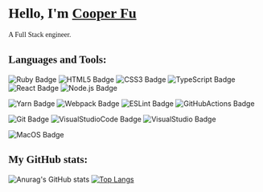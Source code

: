 # <span style="font-family:Trebuchet MS;">Hello, I'm [Cooper Fu][Homepage-Link]

<p style="font-family:Georgia;">A Full Stack engineer.</p>

## <span style="font-family:Trebuchet MS;">Languages and Tools:</span>

![Ruby Badge][Ruby-Badge]
![HTML5 Badge][HTML5-Badge]
![CSS3 Badge][CSS3-Badge]
![TypeScript Badge][TypeScript-Badge]
![React Badge][React-Badge]
![Node.js Badge][Node.js-Badge]

![Yarn Badge][Yarn-Badge]
![Webpack Badge][Webpack-Badge]
![ESLint Badge][ESLint-Badge]
![GitHubActions Badge][GitHubActions-Badge]

![Git Badge][Git-Badge]
![VisualStudioCode Badge][VisualStudioCode-Badge]
![VisualStudio Badge][VisualStudio-Badge]

<!-- ![InVision Badge][InVision-Badge] -->

![MacOS Badge][MacOS-Badge]

## <span style="font-family:Trebuchet MS;">My GitHub stats:</span>

<!-- ![GitHub Readme Stats][ReadmeStats-Image] -->
![Anurag's GitHub stats](https://github-readme-stats.vercel.app/api?username=cooperfu&show_icons=true&count_private=true)
[![Top Langs](https://github-readme-stats.vercel.app/api/top-langs/?username=cooperfu&layout=compact&hide=html,java&count_private=true)](https://github.com/anuraghazra/github-readme-stats)


<!-- #region Links -->
[Homepage-Link]: https://550.moe "Homepage Link"

[GitHub-Link]: https://github.com/Garfield550 "GitHub Link"

[StackOverflow-Link]: https://stackoverflow.com/users/6595859/garfield550 "StackOverflow Link"

[ACM-Link]: http://member.acm.org/~garfieldl "ACM Link"

[Bitbucket-Link]: https://bitbucket.org/Garfield550/ "Bitbucket Link"

[Codewars-Link]: https://www.codewars.com/users/Garfield550 "Codewars Link"

[CodePen-Link]: https://codepen.io/Garfield550 "CodePen Link"

[Dribbble-Link]: https://dribbble.com/Garfield550 "Dribbble Link"

[GitLab-Link]: https://gitlab.com/Garfield550 "GitLab Link"

[Linkedin-Link]: https://www.linkedin.com/in/garfieldlee "Linkedin Link"

[NPM-Link]: https://www.npmjs.com/~garfield550 "NPM Link"

[Reddit-Link]: https://www.reddit.com/user/Garfield550 "Reddit Link"
<!-- #endregion Links -->

<!-- #region Site Badges -->
[GitHub-Badge]: https://img.shields.io/badge/-@Garfield550-%23181717?style=flat-square&logo=github&logoColor=white "GitHub Badge"

[StackOverflow-Badge]: https://img.shields.io/badge/-@Garfield550-%23FE7A16?style=flat-square&logo=stackoverflow&logoColor=white "StackOverflow Badge"

[ACM-Badge]: https://img.shields.io/badge/-@garfieldl-%230085CA?style=flat-square&logo=acm&logoColor=white "ACM Badge"

[Bitbucket-Badge]: https://img.shields.io/badge/-@Garfield550-%230052CC?style=flat-square&logo=bitbucket&logoColor=white "Bitbucket Badge"

[Codewars-Badge]: https://img.shields.io/badge/-@Garfield550-%23AD2C27?style=flat-square&logo=codewars&logoColor=white "Codewars Badge"

[Ruby-Badge]: https://img.shields.io/badge/-Ruby-%23000000?style=flat-square&logo=ruby&logoColor=red "Ruby Badge"

[Dribbble-Badge]: https://img.shields.io/badge/-@Garfield550-%23EA4C89?style=flat-square&logo=dribbble&logoColor=white "Dribbble Badge"

[GitLab-Badge]: https://img.shields.io/badge/-@Garfield550-%23FCA121?style=flat-square&logo=gitlab&logoColor=white "GitLab Badge"

[Linkedin-Badge]: https://img.shields.io/badge/-@Garfield_Lee-%230077B5?style=flat-square&logo=linkedin&logoColor=white "Linkedin Badge"

[NPM-Badge]: https://img.shields.io/badge/-@Garfield_Lee-%23CB3837?style=flat-square&logo=npm&logoColor=white "NPM Badge"

[Reddit-Badge]: https://img.shields.io/badge/-@Garfield550-%23FF4500?style=flat-square&logo=reddit&logoColor=white "Reddit Badge"
<!-- #endregion Site Badges -->

<!-- #region Tool Badges -->
[HTML5-Badge]: https://img.shields.io/badge/-HTML5-%23E34F26?style=flat-square&logo=html5&logoColor=white "HTML5 Badge"

[CSS3-Badge]: https://img.shields.io/badge/-CSS3-%231572B6?style=flat-square&logo=css3&logoColor=white "CSS3 Badge"

[TypeScript-Badge]: https://img.shields.io/badge/-TypeScript-%23007ACC?style=flat-square&logo=typescript&logoColor=white "TypeScript Badge"

[CSharp-Badge]: https://img.shields.io/badge/-C_Sharp-%23239120?style=flat-square&logo=c-sharp&logoColor=white "C Sharp Badge"

[Git-Badge]: https://img.shields.io/badge/-Git-%23F05032?style=flat-square&logo=git&logoColor=white "Git Badge"

[Sass-Badge]: https://img.shields.io/badge/-Sass-%23CC6699?style=flat-square&logo=sass&logoColor=white "Sass Badge"

[Jest-Badge]: https://img.shields.io/badge/-Jest-%23C21325?style=flat-square&logo=jest&logoColor=white "Jest Badge"

[Yarn-Badge]: https://img.shields.io/badge/-Yarn-%232C8EBB?style=flat-square&logo=yarn&logoColor=white "Yarn Badge"

[XAML-Badge]: https://img.shields.io/badge/-XAML-%230C54C2?style=flat-square&logo=xaml&logoColor=white "XAML Badge"

[Babel-Badge]: https://img.shields.io/badge/-Babel-%23F9DC3E?style=flat-square&logo=babel&logoColor=white "Babel Badge"

[React-Badge]: https://img.shields.io/badge/-React-%2361DAFB?style=flat-square&logo=react&logoColor=white "React Badge"

[Xcode-Badge]: https://img.shields.io/badge/-Xcode-%231575F9?style=flat-square&logo=xcode&logoColor=white "Xcode Badge"

[Swift-Badge]: https://img.shields.io/badge/-Swift-%23FA7343?style=flat-square&logo=swift&logoColor=white "Swift Badge"

[Gatsby-Badge]: https://img.shields.io/badge/-Gatsby-%23663399?style=flat-square&logo=gatsby&logoColor=white "Gatsby Badge"

[Sketch-Badge]: https://img.shields.io/badge/-Sketch-%23F7B500?style=flat-square&logo=sketch&logoColor=white "Sketch Badge"

[ESLint-Badge]: https://img.shields.io/badge/-ESLint-%234B32C3?style=flat-square&logo=eslint&logoColor=white "ESLint Badge"

[PostCSS-Badge]: https://img.shields.io/badge/-PostCSS-%23DD3A0A?style=flat-square&logo=postcss&logoColor=white "PostCSS Badge"

[Node.js-Badge]: https://img.shields.io/badge/-Node.js-%23339933?style=flat-square&logo=node.js&logoColor=white "Node.js Badge"

[Webpack-Badge]: https://img.shields.io/badge/-Webpack-%238DD6F9?style=flat-square&logo=webpack&logoColor=white "Webpack Badge"

[Windows-Badge]: https://img.shields.io/badge/-Windows-%230078D6?style=flat-square&logo=windows&logoColor=white "Windows Badge"

[DotNet-Badge]: https://img.shields.io/badge/-.Net-%235C2D91?style=flat-square&logo=.net&logoColor=white ".Net Badge"

[InVision-Badge]: https://img.shields.io/badge/-InVision-%23FF3366?style=flat-square&logo=invision&logoColor=white "InVision Badge"

[Prettier-Badge]: https://img.shields.io/badge/-Prettier-%23F7B93E?style=flat-square&logo=prettier&logoColor=white "Prettier Badge"

[Storybook-Badge]: https://img.shields.io/badge/-Storybook-%23FF4785?style=flat-square&logo=storybook&logoColor=white "Storybook Badge"

[Rollup.js-Badge]: https://img.shields.io/badge/-Rollup.js-%23EC4A3F?style=flat-square&logo=rollup.js&logoColor=white "Rollup.js Badge"

[Bootstrap-Badge]: https://img.shields.io/badge/-Bootstrap-%23563D7C?style=flat-square&logo=bootstrap&logoColor=white "Bootstrap Badge"

[PowerShell-Badge]: https://img.shields.io/badge/-PowerShell-%235391FE?style=flat-square&logo=powershell&logoColor=white "PowerShell Badge"

[VisualStudio-Badge]: https://img.shields.io/badge/-Visual_Studio-%235C2D91?style=flat-square&logo=visual-studio&logoColor=white "Visual Studio Badge"

[GitHubActions-Badge]: https://img.shields.io/badge/-GitHub_Actions-%232088FF?style=flat-square&logo=github-actions&logoColor=white "GitHub Actions Badge"

[VisualStudioCode-Badge]: https://img.shields.io/badge/-Visual_Studio_Code-%23007ACC?style=flat-square&logo=visual-studio-code&logoColor=white "Visual Studio Code Badge"

[MacOS-Badge]: https://img.shields.io/badge/-macOS-%23999999?style=flat-square&logo=apple&logoColor=white "macOS Badge"
<!-- #endregion Tool Badges -->

[ReadmeStats-Image]: https://github-readme-stats.vercel.app/api?username=garfield550&show_icons=true&bg_color=ffffff "GitHub Readme Stats"
[GitHubStreak-Image]: http://github-readme-streak-stats.herokuapp.com?user=Garfield550 "GitHub Streak Image"

